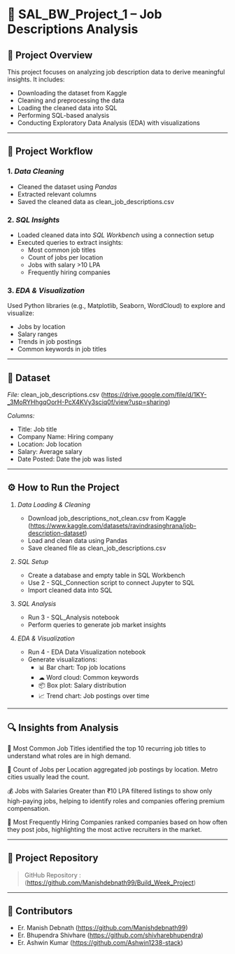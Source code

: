 # 💼 SAL_BW_Project_1 – Job Descriptions Analysis

## 📌 Project Overview  
This project focuses on analyzing job description data to derive meaningful insights. It includes:
- Downloading the dataset from Kaggle  
- Cleaning and preprocessing the data  
- Loading the cleaned data into SQL  
- Performing SQL-based analysis  
- Conducting Exploratory Data Analysis (EDA) with visualizations  

---

## 🔄 Project Workflow

### 1. *Data Cleaning*  
- Cleaned the dataset using *Pandas*  
- Extracted relevant columns  
- Saved the cleaned data as clean_job_descriptions.csv  

### 2. *SQL Insights*  
- Loaded cleaned data into *SQL Workbench* using a connection setup  
- Executed queries to extract insights:  
  - Most common job titles  
  - Count of jobs per location  
  - Jobs with salary >10 LPA  
  - Frequently hiring companies  

### 3. *EDA & Visualization*  
Used Python libraries (e.g., Matplotlib, Seaborn, WordCloud) to explore and visualize:  
- Jobs by location  
- Salary ranges  
- Trends in job postings  
- Common keywords in job titles  

---

## 📁 Dataset  
*File:* clean_job_descriptions.csv (https://drive.google.com/file/d/1KY-_3MoRYHhgqOorH-PcX4KVy3sciq0f/view?usp=sharing)

*Columns:*  
- Title: Job title  
- Company Name: Hiring company  
- Location: Job location  
- Salary: Average salary  
- Date Posted: Date the job was listed  

---

## ⚙ How to Run the Project

1. *Data Loading & Cleaning*  
   - Download job_descriptions_not_clean.csv from Kaggle (https://www.kaggle.com/datasets/ravindrasinghrana/job-description-dataset)
   - Load and clean data using Pandas  
   - Save cleaned file as clean_job_descriptions.csv  

2. *SQL Setup*  
   - Create a database and empty table in SQL Workbench  
   - Use 2 - SQL_Connection script to connect Jupyter to SQL  
   - Import cleaned data into SQL  

3. *SQL Analysis*  
   - Run 3 - SQL_Analysis notebook  
   - Perform queries to generate job market insights  

4. *EDA & Visualization*  
   - Run 4 - EDA Data Visualization notebook  
   - Generate visualizations:  
     - 📊 Bar chart: Top job locations  
     - ☁ Word cloud: Common keywords  
     - 📦 Box plot: Salary distribution  
     - 📈 Trend chart: Job postings over time  

---

## 🔍 Insights from Analysis  
👔 Most Common Job Titles
identified the top 10 recurring job titles to understand what roles are in high demand.

📍 Count of Jobs per Location
aggregated job postings by location. Metro cities usually lead the count.

💰 Jobs with Salaries Greater than ₹10 LPA
filtered listings to show only high-paying jobs, helping to identify roles and companies offering premium compensation.

🏢 Most Frequently Hiring Companies
ranked companies based on how often they post jobs, highlighting the most active recruiters in the market.

---

## 🔗 Project Repository  
> GitHub Repository : (https://github.com/Manishdebnath99/Build_Week_Project)

---

## 👥 Contributors  
- Er. Manish Debnath  (https://github.com/Manishdebnath99)
- Er. Bhupendra Shivhare (https://github.com/shivharebhupendra)
- Er. Ashwin Kumar (https://github.com/Ashwin1238-stack)

